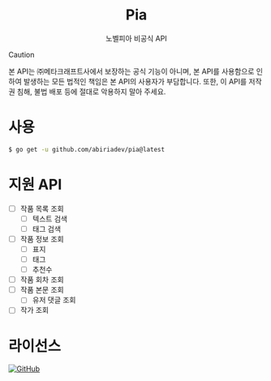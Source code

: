<h1 align="center">Pia</h1>
<p align="center">노벨피아 비공식 API</p>

> [!CAUTION]
> 본 API는 ㈜메타크래프트사에서 보장하는 공식 기능이 아니며, 본 API를 사용함으로 인하여 발생하는 모든 법적인 책임은 본 API의 사용자가 부담합니다. 또한, 이 API를 저작권 침해, 불법 배포 등에 절대로 악용하지 말아 주세요.

# 사용

```sh
$ go get -u github.com/abiriadev/pia@latest
```

# 지원 API

-   [ ] 작품 목록 조회
    -   [ ] 텍스트 검색
    -   [ ] 태그 검색
-   [ ] 작품 정보 조회
    -   [ ] 표지
    -   [ ] 태그
    -   [ ] 추천수
-   [ ] 작품 회차 조회
-   [ ] 작품 본문 조회
    -   [ ] 유저 댓글 조회
-   [ ] 작가 조회

# 라이선스

[![GitHub](https://img.shields.io/github/license/abiriadev/pia?color=7632ff&style=for-the-badge)](./LICENSE)
